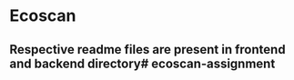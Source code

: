 # Ecoscan
 ## Respective readme files are present in frontend and backend directory#   e c o s c a n - a s s i g n m e n t  
 